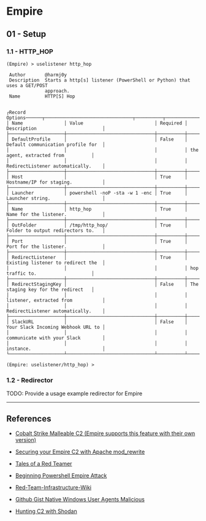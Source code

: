 # Empire

## 01 - Setup

### 1.1 - HTTP_HOP

```
(Empire) > uselistener http_hop

 Author       @harmj0y                                                              
 Description  Starts a http[s] listener (PowerShell or Python) that uses a GET/POST 
              approach.                                                             
 Name         HTTP[S] Hop                                                           


┌Record Options──────┬────────────────────────────────┬──────────┬────────────────────────────────────┐
│ Name               │ Value                          │ Required │ Description                        │
├────────────────────┼────────────────────────────────┼──────────┼────────────────────────────────────┤
│ DefaultProfile     │                                │ False    │ Default communication profile for  │
│                    │                                │          │ the agent, extracted from          │
│                    │                                │          │ RedirectListener automatically.    │
├────────────────────┼────────────────────────────────┼──────────┼────────────────────────────────────┤
│ Host               │                                │ True     │ Hostname/IP for staging.           │
├────────────────────┼────────────────────────────────┼──────────┼────────────────────────────────────┤
│ Launcher           │ powershell -noP -sta -w 1 -enc │ True     │ Launcher string.                   │
├────────────────────┼────────────────────────────────┼──────────┼────────────────────────────────────┤
│ Name               │ http_hop                       │ True     │ Name for the listener.             │
├────────────────────┼────────────────────────────────┼──────────┼────────────────────────────────────┤
│ OutFolder          │ /tmp/http_hop/                 │ True     │ Folder to output redirectors to.   │
├────────────────────┼────────────────────────────────┼──────────┼────────────────────────────────────┤
│ Port               │                                │ True     │ Port for the listener.             │
├────────────────────┼────────────────────────────────┼──────────┼────────────────────────────────────┤
│ RedirectListener   │                                │ True     │ Existing listener to redirect the  │
│                    │                                │          │ hop traffic to.                    │
├────────────────────┼────────────────────────────────┼──────────┼────────────────────────────────────┤
│ RedirectStagingKey │                                │ False    │ The staging key for the redirect   │
│                    │                                │          │ listener, extracted from           │
│                    │                                │          │ RedirectListener automatically.    │
├────────────────────┼────────────────────────────────┼──────────┼────────────────────────────────────┤
│ SlackURL           │                                │ False    │ Your Slack Incoming Webhook URL to │
│                    │                                │          │ communicate with your Slack        │
│                    │                                │          │ instance.                          │
└────────────────────┴────────────────────────────────┴──────────┴────────────────────────────────────┘

(Empire: uselistener/http_hop) >
```

### 1.2 - Redirector

TODO: Provide a usage example redirector for Empire

---
## References

- [Cobalt Strike Malleable C2 (Empire supports this feature with their own version)](https://hstechdocs.helpsystems.com/manuals/cobaltstrike/current/userguide/content/topics/malleable-c2_main.htm)

- [Securing your Empire C2 with Apache mod_rewrite](https://thevivi.net/blog/infrastructure/2017-11-03-securing-your-empire-c2-with-apache-mod-rewrite/)

- [Tales of a Red Teamer](https://holdmybeersecurity.com/2018/04/30/tales-of-a-red-teamer-ub-2018/)

- [Beginning Powershell Empire Attack](https://www.securitynik.com/2022/02/beginning-powershell-empire-attack-in.html)

- [Red-Team-Infrastructure-Wiki](https://github.com/bluscreenofjeff/Red-Team-Infrastructure-Wiki)

- [Github Gist Native Windows User Agents Malicious](https://gist.github.com/GossiTheDog/77527a34cdecb0ad840910c0beb8ba41)

- [Hunting C2 with Shodan](https://michaelkoczwara.medium.com/hunting-c2-with-shodan-223ca250d06f)